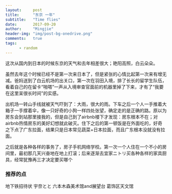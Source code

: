 ```yaml
---
layout:     post
title:      "东京 一年"
subtitle:   "Time flies"
date:       2017-09-20
author:     "Mingjie"
header-img: "img/post-bg-onedrive.png"
comments:   true
tags:
      - random
---
```


这次从国内到日本的时候东京的天气和去年相差很大；艳阳高照，白云朵朵。

虽然去年这个时候已经不是第一次来日本了，但是紧张的心情比起第一次来有增无减。爸妈送到了白云机场的出关口，第一次在羽田入境，排了长长的留学生队伍，看着自己的在留卡“啪嗒”一声从入境审查官面前的机器里掉了下来，才有了“我要在这里呆很长时间”的实感。

出机场一转山手线就被天气吓到了：大雨，很大的雨。下车之后一个人一手推着大箱子一手撑着伞，像一只好奇的小狗一样四处张望，确定走的是正确的路。原以为房东会到站那里接我的，但是自己到了airbnb楼下才发现：房东根本不在；对airbnb热情房东的美好幻想就此破灭。住下之后的第一顿饭是在外面吃的，好奇之下点了广东拉面，结果只是日本常见蔬菜+日本拉面，而且广东根本没就没有拉面。

之后就是各种各样的事务了，房子手机网络学校。第一次一个人住在一个不小的房间里，最初那几天兴奋地在地上打滚；后来逐渐去宜家ニトリ买各种各样的家具厨具，经常犹豫再三才决定要买哪个

### 推荐的点

地下铁招待状
宇奈とと
六本木森美术馆and展望台
葛饰区天文馆
